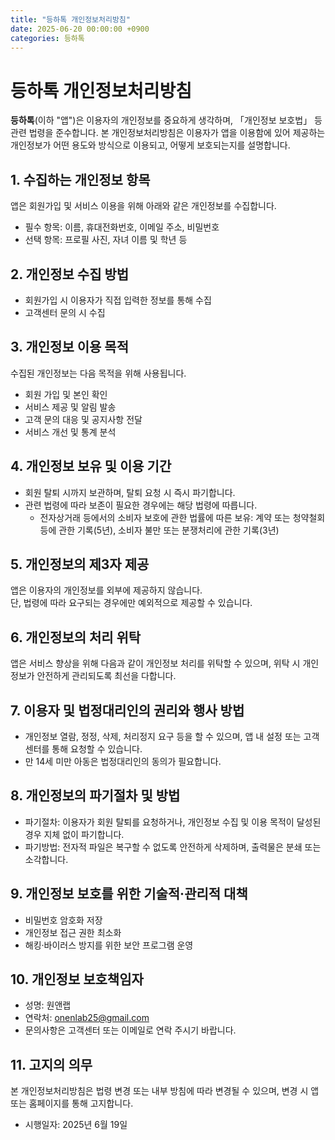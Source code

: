 ```yaml
---
title: "등하톡 개인정보처리방침"
date: 2025-06-20 00:00:00 +0900
categories: 등하톡
---
```


# 등하톡 개인정보처리방침

**등하톡**(이하 "앱")은 이용자의 개인정보를 중요하게 생각하며, 「개인정보 보호법」 등 관련 법령을 준수합니다. 본 개인정보처리방침은 이용자가 앱을 이용함에 있어 제공하는 개인정보가 어떤 용도와 방식으로 이용되고, 어떻게 보호되는지를 설명합니다.

## 1. 수집하는 개인정보 항목

앱은 회원가입 및 서비스 이용을 위해 아래와 같은 개인정보를 수집합니다.

- 필수 항목: 이름, 휴대전화번호, 이메일 주소, 비밀번호
- 선택 항목: 프로필 사진, 자녀 이름 및 학년 등

## 2. 개인정보 수집 방법

- 회원가입 시 이용자가 직접 입력한 정보를 통해 수집
- 고객센터 문의 시 수집

## 3. 개인정보 이용 목적

수집된 개인정보는 다음 목적을 위해 사용됩니다.

- 회원 가입 및 본인 확인
- 서비스 제공 및 알림 발송
- 고객 문의 대응 및 공지사항 전달
- 서비스 개선 및 통계 분석

## 4. 개인정보 보유 및 이용 기간

- 회원 탈퇴 시까지 보관하며, 탈퇴 요청 시 즉시 파기합니다.
- 관련 법령에 따라 보존이 필요한 경우에는 해당 법령에 따릅니다.
  - 전자상거래 등에서의 소비자 보호에 관한 법률에 따른 보유: 계약 또는 청약철회 등에 관한 기록(5년), 소비자 불만 또는 분쟁처리에 관한 기록(3년)

## 5. 개인정보의 제3자 제공

앱은 이용자의 개인정보를 외부에 제공하지 않습니다.  
단, 법령에 따라 요구되는 경우에만 예외적으로 제공할 수 있습니다.

## 6. 개인정보의 처리 위탁

앱은 서비스 향상을 위해 다음과 같이 개인정보 처리를 위탁할 수 있으며, 위탁 시 개인정보가 안전하게 관리되도록 최선을 다합니다.


## 7. 이용자 및 법정대리인의 권리와 행사 방법

- 개인정보 열람, 정정, 삭제, 처리정지 요구 등을 할 수 있으며, 앱 내 설정 또는 고객센터를 통해 요청할 수 있습니다.
- 만 14세 미만 아동은 법정대리인의 동의가 필요합니다.

## 8. 개인정보의 파기절차 및 방법

- 파기절차: 이용자가 회원 탈퇴를 요청하거나, 개인정보 수집 및 이용 목적이 달성된 경우 지체 없이 파기합니다.
- 파기방법: 전자적 파일은 복구할 수 없도록 안전하게 삭제하며, 출력물은 분쇄 또는 소각합니다.

## 9. 개인정보 보호를 위한 기술적·관리적 대책

- 비밀번호 암호화 저장
- 개인정보 접근 권한 최소화
- 해킹·바이러스 방지를 위한 보안 프로그램 운영

## 10. 개인정보 보호책임자

- 성명: 원앤랩
- 연락처: onenlab25@gmail.com
- 문의사항은 고객센터 또는 이메일로 연락 주시기 바랍니다.

## 11. 고지의 의무

본 개인정보처리방침은 법령 변경 또는 내부 방침에 따라 변경될 수 있으며, 변경 시 앱 또는 홈페이지를 통해 고지합니다.

- 시행일자: 2025년 6월 19일

